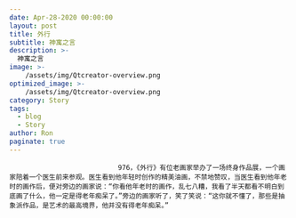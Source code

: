 ```yaml
---
date: Apr-28-2020 00:00:00
layout: post
title: 外行
subtitle: 神寓之言
description: >-
  神寓之言
image: >-
    /assets/img/Qtcreator-overview.png
optimized_image: >-
    /assets/img/Qtcreator-overview.png
category: Story
tags:
  - blog
  - Story
author: Ron
paginate: true
---
```


							　　976，《外行》有位老画家举办了一场终身作品展，一个画家陪着一个医生前来参观。医生看到他年轻时创作的精美油画，不禁地赞叹，当医生看到他年老时的画作后，便对旁边的画家说：“你看他年老时的画作，乱七八糟，我看了半天都看不明白到底画了什么，他一定是得老年痴呆了。”旁边的画家听了，笑了笑说：“这你就不懂了，那些是抽象派作品，是艺术的最高境界，他并没有得老年痴呆。”
							
							
						